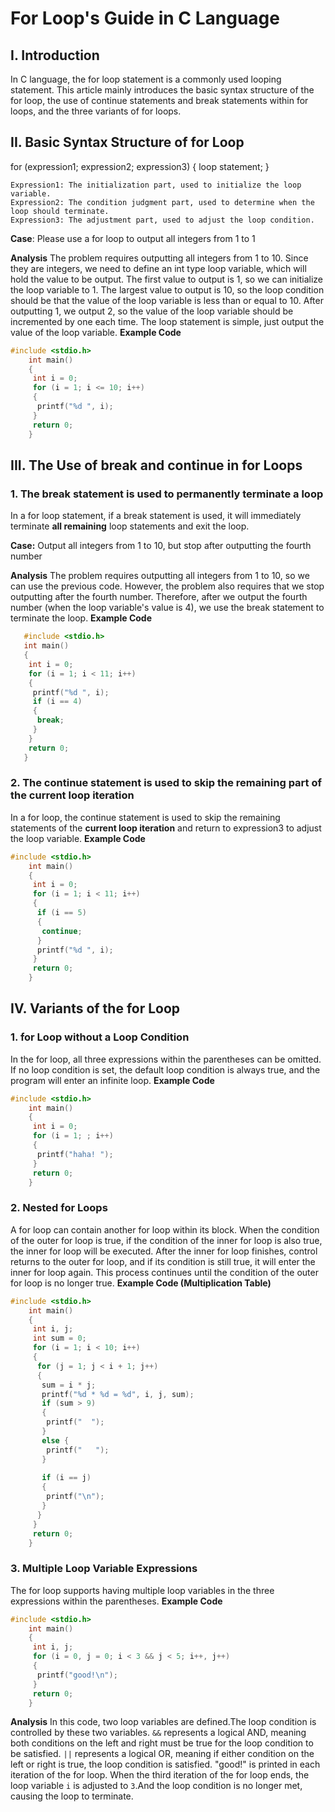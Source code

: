 # For Loop's Guide in C Language

## I. Introduction

In C language, the for loop statement is a commonly used looping statement. This article mainly introduces the basic syntax structure of the for loop, the use of continue statements and break statements within for loops, and the three variants of for loops.

## II. Basic Syntax Structure of for Loop

for (expression1; expression2; expression3) {
    loop statement;
}

    Expression1: The initialization part, used to initialize the loop variable.
    Expression2: The condition judgment part, used to determine when the loop should terminate.
    Expression3: The adjustment part, used to adjust the loop condition.

**Case**: Please use a for loop to output all integers from 1 to 1

**Analysis** The problem requires outputting all integers from 1 to 10. Since they are integers, we need to define an int type loop variable, which will hold the value to be output. The first value to output is 1, so we can initialize the loop variable to 1. The largest value to output is 10, so the loop condition should be that the value of the loop variable is less than or equal to 10. After outputting 1, we output 2, so the value of the loop variable should be incremented by one each time. The loop statement is simple, just output the value of the loop variable.
**Example Code**

```c
#include <stdio.h>
    int main()
    {
     int i = 0;
     for (i = 1; i <= 10; i++)
     {
      printf("%d ", i);
     }
     return 0;
    }
```

## III. The Use of break and continue in for Loops

### 1. The break statement is used to permanently terminate a loop

In a for loop statement, if a break statement is used, it will immediately terminate **all remaining** loop statements and exit the loop.

**Case:** Output all integers from 1 to 10, but stop after outputting the fourth number

**Analysis** The problem requires outputting all integers from 1 to 10, so we can use the previous code. However, the problem also requires that we stop outputting after the fourth number. Therefore, after we output the fourth number (when the loop variable's value is 4), we use the break statement to terminate the loop.
**Example Code**

 ```c
    #include <stdio.h>
    int main()
    {
     int i = 0;
     for (i = 1; i < 11; i++)
     {
      printf("%d ", i);
      if (i == 4)
      {
       break;
      }
     }
     return 0;
    }
```

### 2. The continue statement is used to skip the remaining part of the current loop iteration

In a for loop, the continue statement is used to skip the remaining statements of the **current loop iteration** and return to expression3 to adjust the loop variable.
**Example Code**

```c
#include <stdio.h>
    int main()
    {
     int i = 0;
     for (i = 1; i < 11; i++)
     {
      if (i == 5)
      {
       continue;
      }
      printf("%d ", i);
     }
     return 0;
    }
```

## IV. Variants of the for Loop

### 1. for Loop without a Loop Condition

In the for loop, all three expressions within the parentheses can be omitted. If no loop condition is set, the default loop condition is always true, and the program will enter an infinite loop.
**Example Code**

```c
#include <stdio.h>
    int main()
    {
     int i = 0;
     for (i = 1; ; i++)
     {
      printf("haha! ");
     }
     return 0;
    }
 ```

### 2. Nested for Loops

A for loop can contain another for loop within its block. When the condition of the outer for loop is true, if the condition of the inner for loop is also true, the inner for loop will be executed. After the inner for loop finishes, control returns to the outer for loop, and if its condition is still true, it will enter the inner for loop again. This process continues until the condition of the outer for loop is no longer true.
**Example Code (Multiplication Table)**

```c
#include <stdio.h>
    int main()
    {
     int i, j;
     int sum = 0;
     for (i = 1; i < 10; i++)
     {
      for (j = 1; j < i + 1; j++)
      {
       sum = i * j;
       printf("%d * %d = %d", i, j, sum);
       if (sum > 9)
       {
        printf("  ");
       }
       else {
        printf("   ");
       }
     
       if (i == j)
       {
        printf("\n");
       }
      }
     }
     return 0;
    }
```

### 3. Multiple Loop Variable Expressions

The for loop supports having multiple loop variables in the three expressions within the parentheses.
**Example Code**

```c
#include <stdio.h>
    int main()
    {
     int i, j;
     for (i = 0, j = 0; i < 3 && j < 5; i++, j++)
     {
      printf("good!\n");
     }
     return 0;
    }
```

**Analysis** In this code, two loop variables are defined.The loop condition is controlled by these two variables. `&&` represents a logical AND, meaning both conditions on the left and right must be true for the loop condition to be satisfied. `||` represents a logical OR, meaning if either condition on the left or right is true, the loop condition is satisfied. "good!" is printed in each iteration of the for loop. When the third iteration of the for loop ends, the loop variable `i` is adjusted to `3`.And the loop condition is no longer met, causing the loop to terminate.
